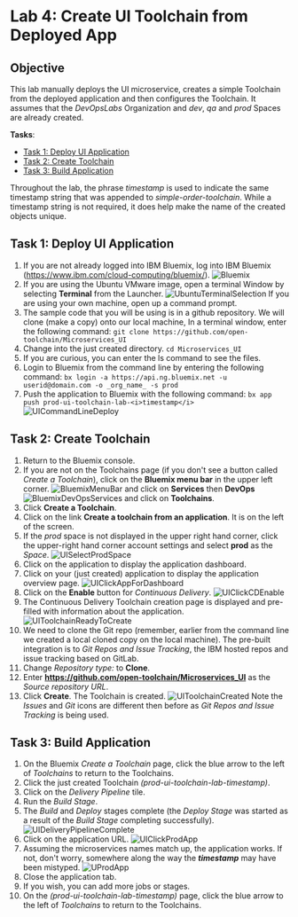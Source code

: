 # Lab 4: Create UI Toolchain from Deployed App

## Objective
This lab manually deploys the UI microservice, creates a simple Toolchain from the deployed application and then configures the Toolchain.  It assumes that the _DevOpsLabs_ Organization and _dev_, _qa_ and _prod_ Spaces are already created.

**Tasks**:
- [Task 1: Deploy UI Application](#task-1-deploy-ui-application)
- [Task 2: Create Toolchain](#task-2-create-toolchain)
- [Task 3: Build Application](#task-3-build-application)

Throughout the lab, the phrase _timestamp_ is used to indicate the same timestamp string that was appended to _simple-order-toolchain_.  While a timestamp string is not required, it does help make the name of the created objects unique.

## Task 1: Deploy UI Application
1. If you are not already logged into IBM Bluemix, log into IBM Bluemix (https://www.ibm.com/cloud-computing/bluemix/).
![Bluemix](screenshots/bluemix-login.png)
3. If you are using the Ubuntu VMware image, open a terminal Window by selecting **Terminal** from the Launcher.
![UbuntuTerminalSelection](screenshots/UbuntuTerminalSelection.png)
If you are using your own machine, open up a command prompt.
4. The sample code that you will be using is in a github repository. We will clone (make a copy) onto our local machine, In a terminal  window, enter the following command:
`git clone https://github.com/open-toolchain/Microservices_UI`
5. Change into the just created directory.
`cd Microservices_UI`
6. If you are curious, you can enter the ls command to see the files.
7. Login to Bluemix from the command line by entering the following command:
`bx login -a https://api.ng.bluemix.net -u userid@domain.com -o _org_name_ -s prod`
8. Push the application to Bluemix with the following command:
`bx app push prod-ui-toolchain-lab-<i>timestamp</i>`
![UICommandLineDeploy](screenshots/UICommandLineDeploy.png)

## Task 2: Create Toolchain

1. Return to the Bluemix console.
2. If you are not on the Toolchains page (if you don't see a button called _Create a Toolchain_), click on the **Bluemix menu bar** in the upper left corner.
![BluemixMenuBar](screenshots/BluemixMenuBar.png)
and click on **Services** then **DevOps**
![BluemixDevOpsServices](screenshots/BluemixDevOpsServices.png)
and click on **Toolchains**.
2. Click **Create a Toolchain**.
3. Click on the link **Create a toolchain from an application**.  It is on the left of the screen.
4. If the _prod_ space is not displayed in the upper right hand corner, click the upper-right hand corner account settings and select **prod** as the _Space_.
![UISelectProdSpace](screenshots/UISelectProdSpace.png)
5. Click on the application to display the application dashboard.
6. Click on your (just created) application to display the application overview page.
![UIClickAppForDashboard](screenshots/UIClickAppForDashboard.png)
7. Click on the **Enable** button for _Continuous Delivery_.
![UIClickCDEnable](screenshots/UIClickCDEnable.png)
8. The Continuous Delivery Toolchain creation page is displayed and pre-filled with information about the application.
![UIToolchainReadyToCreate](screenshots/UIToolchainReadyToCreate.png)
9. We need to clone the Git repo (remember, earlier from the command line we created a local cloned copy on the local machine).  The pre-built integration is to _Git Repos and Issue Tracking_, the IBM hosted repos and issue tracking based on GitLab.
0. Change _Repository type:_ to **Clone**.
1. Enter **https://github.com/open-toolchain/Microservices_UI** as the _Source repository URL_.
9. Click **Create**.  The Toolchain is created.
![UIToolchainCreated](screenshots/UIToolchainCreated.png)
Note the _Issues_ and _Git_ icons are different then before as _Git Repos and Issue Tracking_ is being used.


## Task 3: Build Application

1. On the Bluemix _Create a Toolchain_ page, click the blue arrow to the left of _Toolchains_ to return to the Toolchains.
2. Click the just created Toolchain _(prod-ui-toolchain-lab-<i>timestamp</i>)_.
2. Click on the _Delivery Pipeline_ tile.
3. Run the _Build Stage_.
4. The _Build_ and _Deploy_ stages complete (the _Deploy Stage_ was started as a result of the _Build Stage_ completing successfully).
![UIDeliveryPipelineComplete](screenshots/UIDeliveryPipelineComplete.png)
5. Click on the application URL.
![UIClickProdApp](screenshots/UIClickProdApp.png)
6. Assuming the microservices names match up, the application works.  If not, don't worry, somewhere along the way the <b><i>timestamp</i></b> may have been mistyped.
![UProdApp](screenshots/UProdApp.png)
7. Close the application tab.
8. If you wish, you can add more jobs or stages.
9. On the _(prod-ui-toolchain-lab-<i>timestamp</i>)_ page, click the blue arrow to the left of _Toolchains_ to return to the Toolchains.
